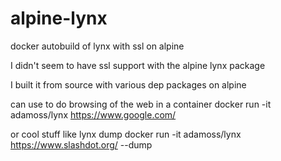 # alpine-lynx
docker autobuild of lynx with ssl on alpine

I didn't seem to have ssl support with the alpine lynx package

I built it from source with various dep packages on alpine

can use to do browsing of the web in a container 
 docker run -it adamoss/lynx https://www.google.com/

or cool stuff like lynx dump
 docker run -it adamoss/lynx https://www.slashdot.org/ --dump


